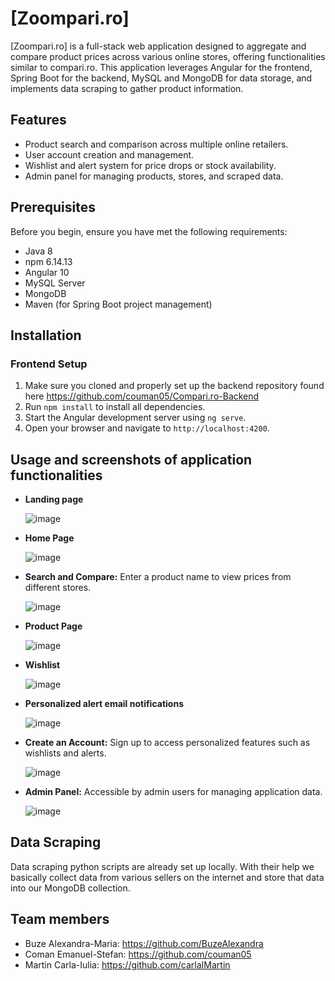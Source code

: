 # [Zoompari.ro]

[Zoompari.ro] is a full-stack web application designed to aggregate and compare product prices across various online stores, offering functionalities similar to compari.ro. This application leverages Angular for the frontend, Spring Boot for the backend, MySQL and MongoDB for data storage, and implements data scraping to gather product information.

## Features

- Product search and comparison across multiple online retailers.
- User account creation and management.
- Wishlist and alert system for price drops or stock availability.
- Admin panel for managing products, stores, and scraped data.

## Prerequisites

Before you begin, ensure you have met the following requirements:
- Java 8
- npm 6.14.13
- Angular 10
- MySQL Server
- MongoDB
- Maven (for Spring Boot project management)

## Installation

### Frontend Setup

1. Make sure you cloned and properly set up the backend repository found here https://github.com/couman05/Compari.ro-Backend
2. Run `npm install` to install all dependencies.
3. Start the Angular development server using `ng serve`.
4. Open your browser and navigate to `http://localhost:4200`.

## Usage and screenshots of application functionalities

- **Landing page**
  
  ![image](https://github.com/couman05/Compari.ro-Frontend/assets/103687306/65d0aa27-e092-4cbb-a436-01a648a88e92)
  
- **Home Page**
  
  ![image](https://github.com/couman05/Compari.ro-Frontend/assets/103687306/d80f6e85-53c9-4197-8ea7-88e114c60d12)
  
- **Search and Compare:** Enter a product name to view prices from different stores.
  
  ![image](https://github.com/couman05/Compari.ro-Frontend/assets/103687306/5d446fde-d821-4ffa-94e1-2b72a0f952cd)
  
- **Product Page**
  
  ![image](https://github.com/couman05/Compari.ro-Frontend/assets/103687306/2022b60f-cbc8-43d6-aa5e-dd4b3ee84851)
  
- **Wishlist**
  
  ![image](https://github.com/couman05/Compari.ro-Frontend/assets/103687306/77e81560-4845-4d85-ace4-2407d3579a21)
  
- **Personalized alert email notifications**
  
  ![image](https://github.com/couman05/Compari.ro-Frontend/assets/103687306/a2761311-4296-4bd3-9c3f-953e168e91a8)
  
- **Create an Account:** Sign up to access personalized features such as wishlists and alerts.
  
  ![image](https://github.com/couman05/Compari.ro-Frontend/assets/103687306/61039cc1-d75c-459c-b9a3-58c8c17bbc4e)
  
- **Admin Panel:** Accessible by admin users for managing application data.
  
  ![image](https://github.com/couman05/Compari.ro-Frontend/assets/103687306/4d35b892-a6a3-4f1c-964b-a4a1416f525a)


## Data Scraping

Data scraping python scripts are already set up locally. With their help we basically collect data from various sellers on the internet and store that data into our MongoDB collection.

## Team members 

- Buze Alexandra-Maria: https://github.com/BuzeAlexandra
- Coman Emanuel-Stefan: https://github.com/couman05
- Martin Carla-Iulia: https://github.com/carlaIMartin





